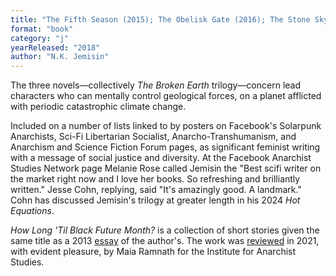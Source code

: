 ```yaml
---
title: "The Fifth Season (2015); The Obelisk Gate (2016); The Stone Sky (2017); How Long 'Til Black Future Month? (2018)"
format: "book"
category: "j"
yearReleased: "2018"
author: "N.K. Jemisin"
---
```

The three novels—collectively _The Broken Earth_ trilogy—concern lead characters who can mentally control geological forces, on a planet afflicted with periodic catastrophic climate change.

Included on a number of lists linked to by posters on Facebook's Solarpunk Anarchists, Sci-Fi Libertarian Socialist, Anarcho-Transhumanism, and Anarchism and 
Science Fiction Forum pages, as significant feminist writing with a message of social justice and diversity. At the Facebook Anarchist Studies Network page 
Melanie Rose called Jemisin the "Best scifi writer on the market right now and I love her books. So refreshing and brilliantly written." Jesse Cohn, replying, 
said "It's amazingly good. A landmark." Cohn has discussed Jemisin's trilogy at greater length in his 2024 _Hot Equations_.

_How Long 'Til Black Future Month?_ is a collection of short stories given the same title as a 2013
<a href="https://nkjemisin.com/2013/09/how-long-til-black-future-month/">essay</a> of the author's. The work was
<a href="https://anarchiststudies.org/envisioning-futures-a-review-essay-by-maia-ramnath/?fbclid=IwAR0c1r7gYsWOhlm7G1UTrL2WWV7_ssGgxtg0rqwrP0GKzL-BklNlwasxqiY">
reviewed</a> in 2021, with evident pleasure, by Maia Ramnath for the Institute for Anarchist Studies.
